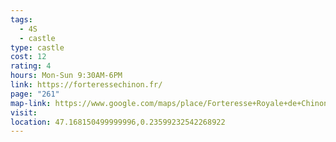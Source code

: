 ```yaml
---
tags:
  - 4S
  - castle
type: castle
cost: 12
rating: 4
hours: Mon-Sun 9:30AM-6PM
link: https://forteressechinon.fr/
page: "261"
map-link: https://www.google.com/maps/place/Forteresse+Royale+de+Chinon/@47.1681035,0.2307441,17z/data=!3m1!4b1!4m6!3m5!1s0x47f18cb205f056f9:0x780c48a0a470f69a!8m2!3d47.1681!4d0.235615!16s%2Fm%2F043l0bn?entry=ttu&g_ep=EgoyMDI0MDkxMS4wIKXMDSoASAFQAw%3D%3D
visit: 
location: 47.168150499999996,0.23599232542268922
---
```

